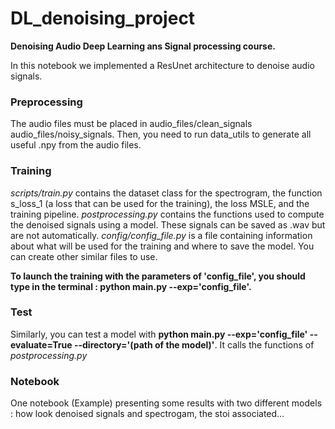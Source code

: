 # DL_denoising_project

**Denoising Audio Deep Learning ans Signal processing course.**

In this notebook we implemented a ResUnet architecture to denoise audio signals.

### Preprocessing

The audio files must be placed in audio_files/clean_signals audio_files/noisy_signals.
Then, you need to run data_utils to generate all useful .npy from the audio files.

### Training

*scripts/train.py* contains the dataset class for the spectrogram, the function s_loss_1 (a loss that can be used for the training), the loss MSLE, and the training pipeline.
*postprocessing.py* contains the functions used to compute the denoised signals using a model. These signals can be saved as .wav but are not automatically.
*config/config_file.py* is a file containing information about what will be used for the training and where to save the model. You can create other similar files to use.

**To launch the training with the parameters of 'config_file', you should type in the terminal : python main.py --exp='config_file'.**

### Test

Similarly, you can test a model with **python main.py --exp='config_file' --evaluate=True --directory='(path of the model)'**.
It calls the functions of *postprocessing.py*

### Notebook

One notebook (Example) presenting some results with two different models : how look denoised signals and spectrogam, the stoi associated... 


